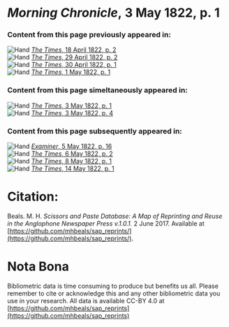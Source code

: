 # *Morning Chronicle*, 3 May 1822, p. 1  
  
### Content from this page previously appeared in:  
![Hand](http://scissorsandpaste.net/wp-content/uploads/2017/06/smallhandpointer.png) [*The Times*, 18 April 1822, p. 2](https://mhbeals.github.io/sap_html/The-Times/The-Times-18-April-1822-p-2)  
![Hand](http://scissorsandpaste.net/wp-content/uploads/2017/06/smallhandpointer.png) [*The Times*, 29 April 1822, p. 2](https://mhbeals.github.io/sap_html/The-Times/The-Times-29-April-1822-p-2)  
![Hand](http://scissorsandpaste.net/wp-content/uploads/2017/06/smallhandpointer.png) [*The Times*, 30 April 1822, p. 1](https://mhbeals.github.io/sap_html/The-Times/The-Times-30-April-1822-p-1)  
![Hand](http://scissorsandpaste.net/wp-content/uploads/2017/06/smallhandpointer.png) [*The Times*, 1 May 1822, p. 1](https://mhbeals.github.io/sap_html/The-Times/The-Times-1-May-1822-p-1)  
  
### Content from this page simeltaneously appeared in:  
![Hand](http://scissorsandpaste.net/wp-content/uploads/2017/06/smallhandpointer.png) [*The Times*, 3 May 1822, p. 1](https://mhbeals.github.io/sap_html/The-Times/The-Times-3-May-1822-p-1)  
![Hand](http://scissorsandpaste.net/wp-content/uploads/2017/06/smallhandpointer.png) [*The Times*, 3 May 1822, p. 4](https://mhbeals.github.io/sap_html/The-Times/The-Times-3-May-1822-p-4)  
  
### Content from this page subsequently appeared in:  
![Hand](http://scissorsandpaste.net/wp-content/uploads/2017/06/smallhandpointer.png) [*Examiner*, 5 May 1822, p. 16](https://mhbeals.github.io/sap_html/Examiner/Examiner-5-May-1822-p-16)  
![Hand](http://scissorsandpaste.net/wp-content/uploads/2017/06/smallhandpointer.png) [*The Times*, 6 May 1822, p. 2](https://mhbeals.github.io/sap_html/The-Times/The-Times-6-May-1822-p-2)  
![Hand](http://scissorsandpaste.net/wp-content/uploads/2017/06/smallhandpointer.png) [*The Times*, 8 May 1822, p. 1](https://mhbeals.github.io/sap_html/The-Times/The-Times-8-May-1822-p-1)  
![Hand](http://scissorsandpaste.net/wp-content/uploads/2017/06/smallhandpointer.png) [*The Times*, 14 May 1822, p. 1](https://mhbeals.github.io/sap_html/The-Times/The-Times-14-May-1822-p-1)  


# Citation: 

Beals. M. H. *Scissors and Paste Database: A Map of Reprinting and Reuse in the Anglophone Newspaper Press v.1.0.1.* 2 June 2017. Available at [https://github.com/mhbeals/sap_reprints/](https://github.com/mhbeals/sap_reprints/). 

# Nota Bona

Bibliometric data is time consuming to produce but benefits us all. Please remember to cite or acknowledge this and any other bibliometric data you use in your research. All data is available CC-BY 4.0 at [https://github.com/mhbeals/sap_reprints](https://github.com/mhbeals/sap_reprints)
